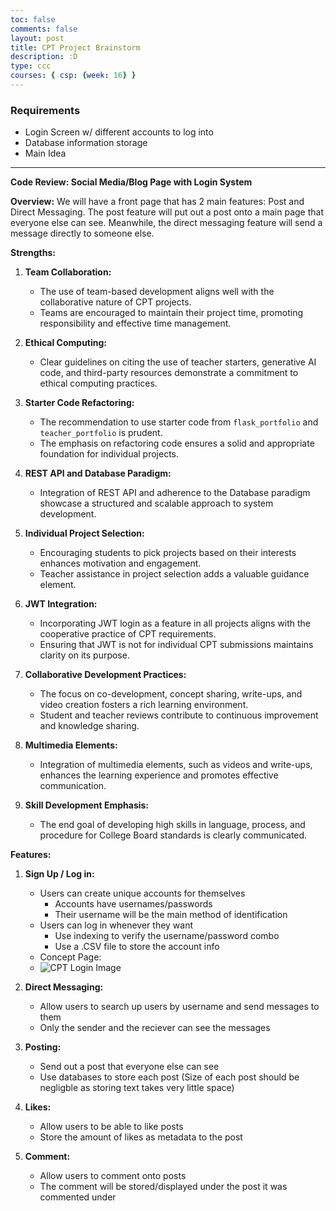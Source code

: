 ```yaml
---
toc: false
comments: false
layout: post
title: CPT Project Brainstorm
description: :D
type: ccc
courses: { csp: {week: 16} }
---
```


### Requirements
- Login Screen w/ different accounts to log into
- Database information storage
- Main Idea

---

**Code Review: Social Media/Blog Page with Login System**

**Overview:**
We will have a front page that has 2 main features: Post and Direct Messaging. The post feature will put out a post onto a main page that everyone else can see. Meanwhile, the direct messaging feature will send a message directly to someone else. 


**Strengths:**

1. **Team Collaboration:**
   - The use of team-based development aligns well with the collaborative nature of CPT projects.
   - Teams are encouraged to maintain their project time, promoting responsibility and effective time management.

2. **Ethical Computing:**
   - Clear guidelines on citing the use of teacher starters, generative AI code, and third-party resources demonstrate a commitment to ethical computing practices.

3. **Starter Code Refactoring:**
   - The recommendation to use starter code from `flask_portfolio` and `teacher_portfolio` is prudent.
   - The emphasis on refactoring code ensures a solid and appropriate foundation for individual projects.

4. **REST API and Database Paradigm:**
   - Integration of REST API and adherence to the Database paradigm showcase a structured and scalable approach to system development.

5. **Individual Project Selection:**
   - Encouraging students to pick projects based on their interests enhances motivation and engagement.
   - Teacher assistance in project selection adds a valuable guidance element.

6. **JWT Integration:**
   - Incorporating JWT login as a feature in all projects aligns with the cooperative practice of CPT requirements.
   - Ensuring that JWT is not for individual CPT submissions maintains clarity on its purpose.

7. **Collaborative Development Practices:**
   - The focus on co-development, concept sharing, write-ups, and video creation fosters a rich learning environment.
   - Student and teacher reviews contribute to continuous improvement and knowledge sharing.

8. **Multimedia Elements:**
   - Integration of multimedia elements, such as videos and write-ups, enhances the learning experience and promotes effective communication.

9. **Skill Development Emphasis:**
   - The end goal of developing high skills in language, process, and procedure for College Board standards is clearly communicated.

**Features:**
1. **Sign Up / Log in:**
   - Users can create unique accounts for themselves
     - Accounts have usernames/passwords
     - Their username will be the main method of identification
   - Users can log in whenever they want
     - Use indexing to verify the username/password combo
     - Use a .CSV file to store the account info
   - Concept Page:
   - ![CPT Login Image](https://files.slack.com/files-tmb/TUDAF53UJ-F06DS69FHN0-54a7335b5c/image_720.png)
  
2. **Direct Messaging:**
   - Allow users to search up users by username and send messages to them
   - Only the sender and the reciever can see the messages

3. **Posting:**
   - Send out a post that everyone else can see
   - Use databases to store each post (Size of each post should be negligble as storing text takes very little space)

4. **Likes:**
   - Allow users to be able to like posts
   - Store the amount of likes as metadata to the post

5. **Comment:**
   - Allow users to comment onto posts
   - The comment will be stored/displayed under the post it was commented under


